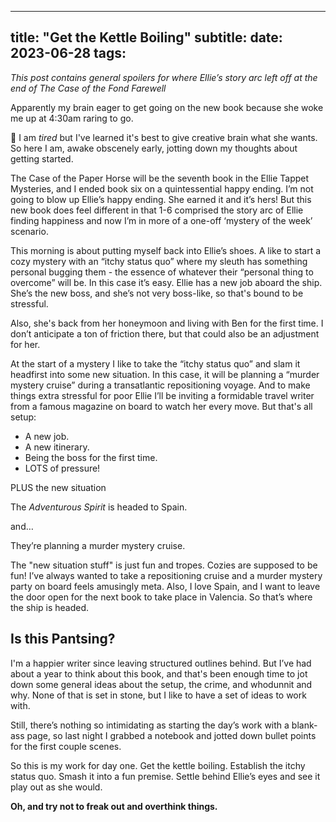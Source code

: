 
---
title: "Get the Kettle Boiling"
subtitle: 
date: 2023-06-28
tags:
---

*This post contains general spoilers for where Ellie’s story arc left off at the end of The Case of the Fond Farewell*

Apparently my brain eager to get going on the new book because she woke me up at 4:30am raring to go.  

🥱 I am *tired* but I've learned it's best to give creative brain what she wants. So here I am, awake obscenely early, jotting down my thoughts about getting started.

The Case of the Paper Horse will be the seventh book in the Ellie Tappet Mysteries, and I ended book six on a quintessential happy ending. I’m not going to blow up Ellie’s happy ending. She earned it and it’s hers! But this new book does feel different in that 1-6 comprised the story arc of Ellie finding happiness and now I’m in more of a one-off ‘mystery of the week’ scenario.

This morning is about putting myself back into Ellie’s shoes. A like to start a cozy mystery with an “itchy status quo” where my sleuth has something personal bugging them - the essence of whatever their “personal thing to overcome” will be. In this case it’s easy. Ellie has a new job aboard the ship. She’s the new boss, and she’s not very boss-like, so that's bound to be stressful.

Also, she's back from her honeymoon and living with Ben for the first time. I don’t anticipate a ton of friction there, but that could also be an adjustment for her.

At the start of a mystery I like to take the “itchy status quo” and slam it headfirst into some new situation. In this case, it will be planning a “murder mystery cruise” during a transatlantic repositioning voyage. And to make things extra stressful for poor Ellie I’ll be inviting a formidable travel writer from a famous magazine on board to watch her every move. But that's all setup:

* A new job.
* A new itinerary.
* Being the boss for the first time.
* LOTS of pressure!

PLUS the new situation

The *Adventurous Spirit* is headed to Spain.

and…

They’re planning a murder mystery cruise.

The "new situation stuff" is just fun and tropes. Cozies are supposed to be fun! I’ve always wanted to take a repositioning cruise and a murder mystery party on board feels amusingly meta. Also, I love Spain, and I want to leave the door open for the next book to take place in Valencia. So that’s where the ship is headed.

## Is this Pantsing?

I'm a happier writer since leaving structured outlines behind. But I’ve had about a year to think about this book, and that's been enough time to jot down some general ideas about the setup, the crime, and whodunnit and why. None of that is set in stone, but I like to have a set of ideas to work with.

Still, there’s nothing so intimidating as starting the day’s work with a blank-ass page, so last night I grabbed a notebook and jotted down bullet points for the first couple scenes.

So this is my work for day one. Get the kettle boiling. Establish the itchy status quo. Smash it into a fun premise. Settle behind Ellie’s eyes and see it play out as she would.

**Oh, and try not to freak out and overthink things.** 